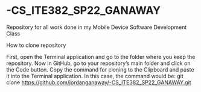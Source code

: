 # -CS_ITE382_SP22_GANAWAY
Repository for all work done in my Mobile Device Software Development Class

How to clone repository

First, open the Terminal application and go to the folder where you keep the repository.
Now in GitHub, go to your repository’s main folder and click on the Code button. 
Copy the command for cloning to the Clipboard and paste it into the Terminal application.
In this case, the command would be:
git clone https://github.com/jordanganaway/-CS_ITE382_SP22_GANAWAY.git
